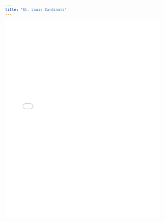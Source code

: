```yaml
---
title: "St. Louis Cardinals"
---
```



<iframe id="igraph" scrolling="no" style="border:none;" seamless="seamless" src="/plots/STL.html" height="640" width="100%"></iframe>
